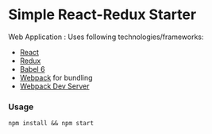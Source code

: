 # Simple React-Redux Starter

Web Application : Uses following technologies/frameworks:
* [React](https://github.com/facebook/react)
* [Redux](https://github.com/reactjs/redux)
* [Babel 6](http://babeljs.io)
* [Webpack](http://webpack.github.io) for bundling
* [Webpack Dev Server](http://webpack.github.io/docs/webpack-dev-server.html)

### Usage

```
npm install && npm start
```